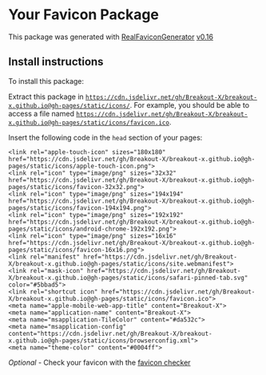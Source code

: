 # Your Favicon Package

This package was generated with [RealFaviconGenerator](https://realfavicongenerator.net/) [v0.16](https://realfavicongenerator.net/change_log#v0.16)

## Install instructions

To install this package:

Extract this package in <code>https://cdn.jsdelivr.net/gh/Breakout-X/breakout-x.github.io@gh-pages/static/icons/</code>. For example, you should be able to access a file named <code>https://cdn.jsdelivr.net/gh/Breakout-X/breakout-x.github.io@gh-pages/static/icons/favicon.ico</code>.

Insert the following code in the `head` section of your pages:

    <link rel="apple-touch-icon" sizes="180x180" href="https://cdn.jsdelivr.net/gh/Breakout-X/breakout-x.github.io@gh-pages/static/icons/apple-touch-icon.png">
    <link rel="icon" type="image/png" sizes="32x32" href="https://cdn.jsdelivr.net/gh/Breakout-X/breakout-x.github.io@gh-pages/static/icons/favicon-32x32.png">
    <link rel="icon" type="image/png" sizes="194x194" href="https://cdn.jsdelivr.net/gh/Breakout-X/breakout-x.github.io@gh-pages/static/icons/favicon-194x194.png">
    <link rel="icon" type="image/png" sizes="192x192" href="https://cdn.jsdelivr.net/gh/Breakout-X/breakout-x.github.io@gh-pages/static/icons/android-chrome-192x192.png">
    <link rel="icon" type="image/png" sizes="16x16" href="https://cdn.jsdelivr.net/gh/Breakout-X/breakout-x.github.io@gh-pages/static/icons/favicon-16x16.png">
    <link rel="manifest" href="https://cdn.jsdelivr.net/gh/Breakout-X/breakout-x.github.io@gh-pages/static/icons/site.webmanifest">
    <link rel="mask-icon" href="https://cdn.jsdelivr.net/gh/Breakout-X/breakout-x.github.io@gh-pages/static/icons/safari-pinned-tab.svg" color="#5bbad5">
    <link rel="shortcut icon" href="https://cdn.jsdelivr.net/gh/Breakout-X/breakout-x.github.io@gh-pages/static/icons/favicon.ico">
    <meta name="apple-mobile-web-app-title" content="Breakout-X">
    <meta name="application-name" content="Breakout-X">
    <meta name="msapplication-TileColor" content="#da532c">
    <meta name="msapplication-config" content="https://cdn.jsdelivr.net/gh/Breakout-X/breakout-x.github.io@gh-pages/static/icons/browserconfig.xml">
    <meta name="theme-color" content="#0004ff">

*Optional* - Check your favicon with the [favicon checker](https://realfavicongenerator.net/favicon_checker)